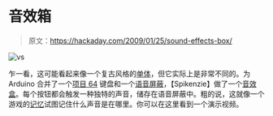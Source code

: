 # 音效箱

> 原文：<https://hackaday.com/2009/01/25/sound-effects-box/>

![vs](img/994f85cc15bda34db0b31ab2f45e365e.png "vs")

乍一看，这可能看起来像一个复古风格的[单体](http://monome.org/)，但它实际上是非常不同的。为 Arduino 合并了一个[项目 64](http://www.spikenzielabs.com/SpikenzieLabs/Project_64.html) 键盘和一个[语音屏蔽](http://www.spikenzielabs.com/SpikenzieLabs/VoiceShield.html)，【Spikenzie】做了一个[音效盒](http://www.flickr.com/photos/spikenzie/3214725512/in/photostream/)。每个按钮都会触发一种独特的声音，储存在语音屏蔽中。粗的说，这就像一个游戏的[记忆](http://en.wikipedia.org/wiki/Concentration_(game))试图记住什么声音是在哪里。你可以在这里看到一个演示视频。
